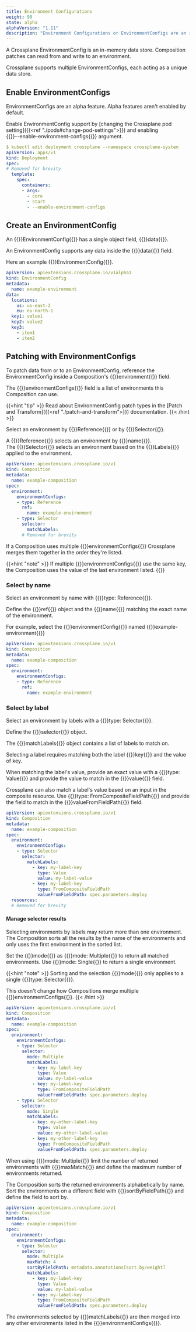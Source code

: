 ```yaml
---
title: Environment Configurations
weight: 90
state: alpha
alphaVersion: "1.11"
description: "Environment Configurations or EnvironmentConfigs are an in-memory datastore used in patching Compositions"
---
```


A Crossplane EnvironmentConfig is an in-memory data store. Composition 
patches can read from and write to an environment.

Crossplane supports multiple EnvironmentConfigs, each acting as a unique
data store. 

## Enable EnvironmentConfigs
EnvironmentConfigs are an alpha feature. Alpha features aren't enabled by
default.

Enable EnvironmentConfig support by 
[changing the Crossplane pod setting]({{<ref "./pods#change-pod-settings">}})
and enabling  
{{<hover label="deployment" line="12">}}--enable-environment-configs{{</hover>}}
argument.

```yaml {label="deployment",copy-lines="12"}
$ kubectl edit deployment crossplane --namespace crossplane-system
apiVersion: apps/v1
kind: Deployment
spec:
# Removed for brevity
  template:
    spec:
      containers:
      - args:
        - core
        - start
        - --enable-environment-configs
```

<!-- vale Google.Headings = NO -->
## Create an EnvironmentConfig
<!-- vale Google.Headings = YES -->

An {{<hover label="env1" line="2">}}EnvironmentConfig{{</hover>}} has a single
object field,
{{<hover label="env1" line="5">}}data{{</hover>}}.

An EnvironmentConfig supports any data inside the 
{{<hover label="env1" line="5">}}data{{</hover>}} field.

Here an example 
{{<hover label="env1" line="2">}}EnvironmentConfig{{</hover>}}.

```yaml {label="env1"}
apiVersion: apiextensions.crossplane.io/v1alpha1
kind: EnvironmentConfig
metadata:
  name: example-environment
data:
  locations:
    us: us-east-2
    eu: eu-north-1
  key1: value1
  key2: value2
  key3:
    - item1
    - item2
```

## Patching with EnvironmentConfigs

To patch data from or to an EnvironmentConfig, reference the EnvironmentConfig
inside a Composition's 
{{<hover label="comp" line="6">}}environment{{</hover>}} field.

The {{<hover label="comp" line="7">}}environmentConfigs{{</hover>}} field is a
list of environments this Composition can use. 

{{<hint "tip" >}}
Read about EnvironmentConfig patch types in the 
[Patch and Transform]({{<ref "./patch-and-transform">}}) documentation.
{{< /hint >}}

Select an environment by 
{{<hover label="comp" line="8">}}Reference{{</hover>}} or 
by 
{{<hover label="comp" line="11">}}Selector{{</hover>}}.

A 
{{<hover label="comp" line="8">}}Reference{{</hover>}}
selects an environment by 
{{<hover label="comp" line="10">}}name{{</hover>}}.  
The 
{{<hover label="comp" line="11">}}Selector{{</hover>}} selects an environment
based on the 
{{<hover label="comp" line="13">}}Labels{{</hover>}} applied to the environment. 

```yaml {label="comp",copy-lines="none"}
apiVersion: apiextensions.crossplane.io/v1
kind: Composition
metadata:
  name: example-composition
spec:
  environment:
    environmentConfigs:
    - type: Reference
      ref:
        name: example-environment
    - type: Selector
      selector:
        matchLabels:
      # Removed for brevity
```

If a Composition uses multiple 
{{<hover label="comp" line="7">}}environmentConfigs{{</hover>}}
Crossplane merges them together in the order they're listed. 

{{<hint "note" >}}
If multiple 
{{<hover label="comp" line="7">}}environmentConfigs{{</hover>}}
use the same key, the Composition uses the value of the last environment listed.
{{</hint >}}

### Select by name

Select an environment by name with
{{<hover label="byName" line="8">}}type: Reference{{</hover>}}. 

Define the
{{<hover label="byName" line="9">}}ref{{</hover>}} object and the 
{{<hover label="byName" line="10">}}name{{</hover>}} matching the exact name of
the environment.


For example, select the 
{{<hover label="byName" line="7">}}environmentConfig{{</hover>}}
named
{{<hover label="byName" line="10">}}example-environment{{</hover>}}

```yaml {label="byName",copy-lines="all"}
apiVersion: apiextensions.crossplane.io/v1
kind: Composition
metadata:
  name: example-composition
spec:
  environment:
    environmentConfigs:
    - type: Reference
      ref:
        name: example-environment
```

### Select by label

Select an environment by labels with a
{{<hover label="byLabel" line="8">}}type: Selector{{</hover>}}.  

Define the {{<hover label="byLabel" line="9">}}selector{{</hover>}} object.  

The
{{<hover label="byLabel" line="10">}}matchLabels{{</hover>}} object contains a
list of labels to match on. 

Selecting a label requires matching both the label 
{{<hover label="byLabel" line="11">}}key{{</hover>}} 
and the value of key. 

When matching the label's value, provide an exact value with a 
{{<hover label="byLabel" line="12">}}type: Value{{</hover>}} and provide the value
to match in the 
{{<hover label="byLabel" line="13">}}value{{</hover>}} field.

Crossplane can also match a label's value based on an input in the composite
resource. Use 
{{<hover label="byLabel" line="15">}}type: FromCompositeFieldPath{{</hover>}} 
and provide the field to match in the 
{{<hover label="byLabel" line="16">}}valueFromFieldPath{{</hover>}} field.

```yaml {label="byLabel",copy-lines="all"}
apiVersion: apiextensions.crossplane.io/v1
kind: Composition
metadata:
  name: example-composition
spec:
  environment:
    environmentConfigs:
    - type: Selector
      selector: 
        matchLabels:
          - key: my-label-key
            type: Value
            value: my-label-value
          - key: my-label-key
            type: FromCompositeFieldPath
            valueFromFieldPath: spec.parameters.deploy
  resources:
  # Removed for brevity
```

#### Manage selector results

Selecting environments by labels may return more than one environment.  
The Composition sorts all the results by the name of the environments and
only uses the first environment in the sorted list. 

Set the {{<hover label="selectResults" line="10">}}mode{{</hover>}} as 
{{<hover label="selectResults" line="10">}}mode: Multiple{{</hover>}} to return
all matched environments. Use 
{{<hover label="selectResults" line="19">}}mode: Single{{</hover>}} to 
return a single environment.

{{<hint "note" >}}
Sorting and the selection 
{{<hover label="selectResults" line="10">}}mode{{</hover>}}
only applies to a single 
{{<hover label="selectResults" line="8">}}type: Selector{{</hover>}}. 

This doesn't change how Compositions merge multiple
{{<hover label="selectResults" line="7">}}environmentConfigs{{</hover>}}.
{{< /hint >}}


```yaml {label="selectResults"}
apiVersion: apiextensions.crossplane.io/v1
kind: Composition
metadata:
  name: example-composition
spec:
  environment:
    environmentConfigs:
    - type: Selector
      selector:
        mode: Multiple
        matchLabels:
          - key: my-label-key
            type: Value
            value: my-label-value
          - key: my-label-key
            type: FromCompositeFieldPath
            valueFromFieldPath: spec.parameters.deploy
    - type: Selector
      selector:
        mode: Single
        matchLabels:
          - key: my-other-label-key
            type: Value
            value: my-other-label-value
          - key: my-other-label-key
            type: FromCompositeFieldPath
            valueFromFieldPath: spec.parameters.deploy
```

When using 
{{<hover label="maxMatch" line="10">}}mode: Multiple{{</hover>}} limit the
number of returned environments with
{{<hover label="maxMatch" line="11">}}maxMatch{{</hover>}} and define the
maximum number of environments returned. 

The Composition sorts the returned environments alphabetically by name. Sort the
environments on a different field with 
{{<hover label="maxMatch" line="12">}}sortByFieldPath{{</hover>}} and define
the field to sort by. 


```yaml {label="maxMatch"}
apiVersion: apiextensions.crossplane.io/v1
kind: Composition
metadata:
  name: example-composition
spec:
  environment:
    environmentConfigs:
    - type: Selector
      selector:
        mode: Multiple
        maxMatch: 4
        sortByFieldPath: metadata.annotations[sort.by/weight]
        matchLabels:
          - key: my-label-key
            type: Value
            value: my-label-value
          - key: my-label-key
            type: FromCompositeFieldPath
            valueFromFieldPath: spec.parameters.deploy
```

The environments selected by
{{<hover label="maxMatch" lines="18">}}matchLabels{{</hover>}} are then merged
into any other environments listed in the 
{{<hover label="maxMatch" lines="7">}}environmentConfigs{{</hover>}}.
<!--
TODO: Add Policies
TODO: Add webhook validations
-->
